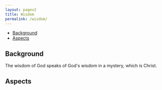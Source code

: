 ```yaml
---
layout: pagev2
title: Wisdom
permalink: /wisdom/
---
```

- [Background](#background)
- [Aspects](#aspects)

## Background

The wisdom of God speaks of God's wisdom in a mystery, which is Christ. 

## Aspects